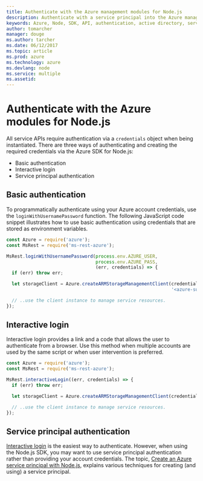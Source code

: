 ```yaml
---
title: Authenticate with the Azure management modules for Node.js
description: Authenticate with a service principal into the Azure management modules for Node.js
keywords: Azure, Node, SDK, API, authentication, active directory, service principal
author: tomarcher
manager: douge
ms.author: tarcher
ms.date: 06/12/2017
ms.topic: article
ms.prod: azure
ms.technology: azure
ms.devlang: node
ms.service: multiple
ms.assetid: 
---
```



# Authenticate with the Azure modules for Node.js 

All service APIs require authentication via a `credentials` object when being
instantiated. There are three ways of authenticating and creating the required
credentials via the Azure SDK for Node.js: 

- Basic authentication
- Interactive login
- Service principal authentication

## Basic authentication

To programmatically authenticate using your Azure account credentials, use the `loginWithUsernamePassword` function. The following JavaScript code snippet illustrates how to use basic authentication using credentials that are stored as environment variables. 

```javascript
const Azure = require('azure');
const MsRest = require('ms-rest-azure');

MsRest.loginWithUsernamePassword(process.env.AZURE_USER, 
                                 process.env.AZURE_PASS, 
                                 (err, credentials) => {
  if (err) throw err;

  let storageClient = Azure.createARMStorageManagementClient(credentials, 
                                                             '<azure-subscription-id>');

  // ..use the client instance to manage service resources.
});
```

## Interactive login

Interactive login provides a link and a code that allows the user to
authenticate from a browser. Use this method when multiple accounts are used by
the same script or when user intervention is preferred.

```javascript
const Azure = require('azure');
const MsRest = require('ms-rest-azure');

MsRest.interactiveLogin((err, credentials) => {
  if (err) throw err;

  let storageClient = Azure.createARMStorageManagementClient(credentials, '<azure-subscription-id>');

  // ..use the client instance to manage service resources.
});
```

## Service principal authentication

[Interactive login](#interactive-login) is the easiest way to
authenticate. However, when using the Node.js SDK, you may want
to use service principal authentication rather than providing your account
credentials. The topic, 
[Create an Azure service principal with Node.js](./node-sdk-azure-authenticate-principal.md), 
explains various techniques for creating (and using) a service principal. 